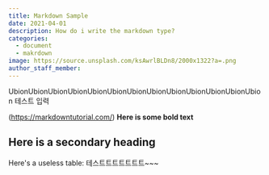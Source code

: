 ```yaml
---
title: Markdown Sample
date: 2021-04-01
description: How do i write the markdown type?
categories:
  - document
  - makrdown
image: https://source.unsplash.com/ksAwrlBLDn8/2000x1322?a=.png
author_staff_member:
---
```


UbionUbionUbionUbionUbionUbionUbionUbionUbionUbionUbionUbionUbion
테스트 입력

(https://markdowntutorial.com/) 
**Here is some bold text**

## Here is a secondary heading

Here's a useless table:
테스트트트트트트트~~~
